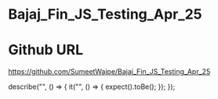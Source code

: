 # Bajaj_Fin_JS_Testing_Apr_25

# Github URL
https://github.com/SumeetWajpe/Bajaj_Fin_JS_Testing_Apr_25

describe("", () => {
  it("", () => {
    expect().toBe();
  });
});